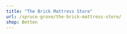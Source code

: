 ```yaml
---
title: "The Brick Mattress Store"
url: /spruce-grove/the-brick-mattress-store/
shop: Betten
---
```

